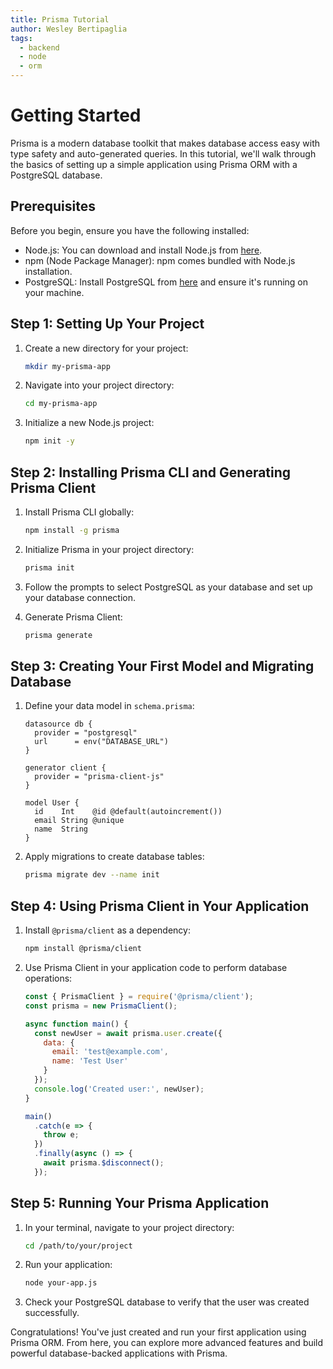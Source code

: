 ```yaml
---
title: Prisma Tutorial
author: Wesley Bertipaglia
tags:
  - backend
  - node
  - orm
---
```

# Getting Started

Prisma is a modern database toolkit that makes database access easy with type safety and auto-generated queries. In this tutorial, we'll walk through the basics of setting up a simple application using Prisma ORM with a PostgreSQL database.

## Prerequisites

Before you begin, ensure you have the following installed:

- Node.js: You can download and install Node.js from [here](https://nodejs.org/).
- npm (Node Package Manager): npm comes bundled with Node.js installation.
- PostgreSQL: Install PostgreSQL from [here](https://www.postgresql.org/download/) and ensure it's running on your machine.

## Step 1: Setting Up Your Project

1. Create a new directory for your project:

    ```bash
    mkdir my-prisma-app
    ```

2. Navigate into your project directory:

    ```bash
    cd my-prisma-app
    ```

3. Initialize a new Node.js project:

    ```bash
    npm init -y
    ```

## Step 2: Installing Prisma CLI and Generating Prisma Client

1. Install Prisma CLI globally:

    ```bash
    npm install -g prisma
    ```

2. Initialize Prisma in your project directory:

    ```bash
    prisma init
    ```

3. Follow the prompts to select PostgreSQL as your database and set up your database connection.

4. Generate Prisma Client:

    ```bash
    prisma generate
    ```

## Step 3: Creating Your First Model and Migrating Database

1. Define your data model in `schema.prisma`:

    ```prisma
    datasource db {
      provider = "postgresql"
      url      = env("DATABASE_URL")
    }

    generator client {
      provider = "prisma-client-js"
    }

    model User {
      id    Int    @id @default(autoincrement())
      email String @unique
      name  String
    }
    ```

2. Apply migrations to create database tables:

    ```bash
    prisma migrate dev --name init
    ```

## Step 4: Using Prisma Client in Your Application

1. Install `@prisma/client` as a dependency:

    ```bash
    npm install @prisma/client
    ```

2. Use Prisma Client in your application code to perform database operations:

    ```javascript
    const { PrismaClient } = require('@prisma/client');
    const prisma = new PrismaClient();

    async function main() {
      const newUser = await prisma.user.create({
        data: {
          email: 'test@example.com',
          name: 'Test User'
        }
      });
      console.log('Created user:', newUser);
    }

    main()
      .catch(e => {
        throw e;
      })
      .finally(async () => {
        await prisma.$disconnect();
      });
    ```

## Step 5: Running Your Prisma Application

1. In your terminal, navigate to your project directory:

    ```bash
    cd /path/to/your/project
    ```

2. Run your application:

    ```bash
    node your-app.js
    ```

3. Check your PostgreSQL database to verify that the user was created successfully.

Congratulations! You've just created and run your first application using Prisma ORM. From here, you can explore more advanced features and build powerful database-backed applications with Prisma.
